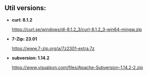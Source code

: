 

## Util versions:

* **curl: 8.1.2**

  https://curl.se/windows/dl-8.1.2_3/curl-8.1.2_3-win64-mingw.zip

* **7-Zip: 23.01**

  https://www.7-zip.org/a/7z2301-extra.7z

* **subversion: 1.14.2**

  https://www.visualsvn.com/files/Apache-Subversion-1.14.2-2.zip
